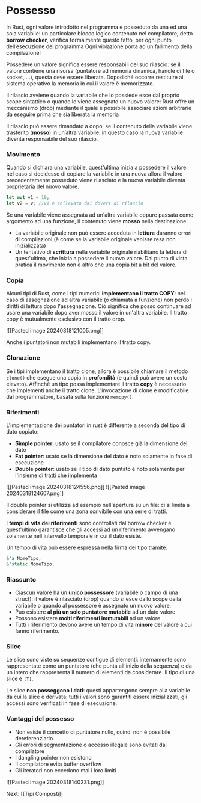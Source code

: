 # Possesso

In Rust, ogni valore introdotto nel programma è posseduto da una ed una sola
variabile: un particolare blocco logico contenuto nel compilatore, detto **borrow** **checker**, verifica formalmente questo fatto, per ogni punto dell’esecuzione del programma
Ogni violazione porta ad un fallimento della compilazione!

Possedere un valore significa essere responsabili del suo rilascio: se il valore contiene una risorsa (puntatore ad memoria dinamica, handle di file o socket, …), questa deve essere liberata.
Dopodiché occorre restituire al sistema operativo la memoria in cui il valore è memorizzato.

Il rilascio avviene quando la variabile che lo possiede esce dal proprio scope
sintattico o quando le viene assegnato un nuovo valore: Rust offre un meccanismo (drop) mediante il quale è possibile associare azioni arbitrarie da eseguire prima che sia liberata la memoria

Il rilascio può essere rimandato a dopo, se il contenuto della variabile viene trasferito (**mosso**) in un’altra variabile: in questo caso la nuova variabile diventa responsabile del suo rilascio.

### Movimento

Quando si dichiara una variabile, quest'ultima inizia a possedere il valore: nel caso si decidesse di copiare la variabile in una nuova allora il valore precedentemente posseduto viene rilasciato e la nuova variabile diventa proprietaria del nuovo valore.

```rust
let mut v1 = 19;
let v2 = v; //v1 è sollevato dai doveri di rilascio 
```

Se una variabile viene assegnata ad un'altra variabile oppure passata come argomento ad una funzione, il contenuto viene **mosso** nella destinazione:
- La variabile originale non può essere acceduta in **lettura** daranno errori di compilazioni (è come se la variabile originale venisse resa non inizializzata)
- Un tentativo di **scrittura** nella variabile originale riabilitano la lettura di quest'ultima, che inizia a possedere il nuovo valore.
Dal punto di vista pratica il movimento non è altro che una copia bit a bit del valore.

### Copia

Alcuni tipi di Rust, come i tipi numerici **implementano il tratto COPY**: nel caso di assegnazione ad altra variabile (o chiamata a funzione) non perdo i diritti di lettura dopo l'assegnazione.
Ciò significa che posso continuare ad usare una variabile dopo aver mosso il valore in un'altra variabile.
Il tratto copy è mutualmente esclusivo con il tratto drop.

![[Pasted image 20240318121005.png]]

Anche i puntatori non mutabili implementano il tratto copy.

### Clonazione

Se i tipi implementano il tratto clone, allora è possibile chiamare il metodo `clone()` che esegue una copia in **profondità** (e quindi può avere un costo elevato).
Affinchè un tipo possa implementare il tratto **copy** è necessario che implementi anche il tratto clone.
L'invocazione di clone è modificabile dal programmatore, basata sulla funzione `memcpy()`.

### Riferimenti

L'implementazione dei puntatori in rust è differente a seconda del tipo di dato copiato:
- **Simple pointer**: usato se il compilatore conosce già la dimensione del dato
- **Fat pointer**: usato se la dimensione del dato è noto solamente in fase di esecuzione
- **Double pointer**: usato se il tipo di dato puntato è noto solamente per l'insieme di tratti che implementa

![[Pasted image 20240318124556.png]]
![[Pasted image 20240318124607.png]]

Il double pointer si utilizza ad esempio nell'apertura su un file: ci si limita a considerare il file come una zona scrivibile con una serie di tratti.

I **tempi di vita dei riferimenti** sono controllati dal borrow checker e quest'ultimo garantisce che gli accessi ad un riferimento avvengano solamente nell'intervallo temporale in cui il dato esiste.

Un tempo di vita può essere espressa nella firma dei tipo tramite:

```rust
&'a NomeTipo;
&'static NomeTipo;
```

### Riassunto

- Ciascun valore ha un **unico possessore** (variabile o campo di una struct): il valore è rilasciato (drop) quando si esce dallo scope della variabile o quando al possessore è assegnato un nuovo valore.
- Può esistere **al più un solo puntatore mutabile** ad un dato valore
- Possono esistere **molti riferimenti immutabili** ad un valore
- Tutti i riferimento devono avere un tempo di vita **minore** del valore a cui fanno riferimento.

### Slice

Le slice sono viste su sequenze contigue di elementi: internamente sono rappresentate come un puntatore (che punta all'inizio della sequenza) e da un intero che rappresenta il numero di elementi da considerare. Il tipo di una slice è `[T]`.

Le slice **non posseggono i dati**: questi appartengono sempre alla variabile da cui la slice è derivata: tutti i valori sono garantiti essere inizializzati, gli accessi sono verificati in fase di esecuzione.

### Vantaggi del possesso
- Non esiste il concetto di puntatore nullo, quindi non è possibile dereferenziarlo.
- Gli errori di segmentazione o accesso illegale sono evitati dal compilatore
- I dangling pointer non esistono
- Il compilatore evita buffer overflow
- Gli iteratori non eccedono mai i loro limiti

![[Pasted image 20240318140231.png]]

Next: [[Tipi Composti]]